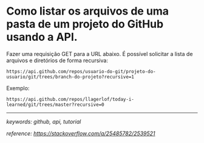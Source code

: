 # Como listar os arquivos de uma pasta de um projeto do GitHub usando a API.

Fazer uma requisição GET para a URL abaixo. É possível solicitar a lista de arquivos e diretórios de forma recursiva:

```https://api.github.com/repos/usuario-do-git/projeto-do-usuario/git/trees/branch-do-projeto?recursive=1```

Exemplo:

```https://api.github.com/repos/llagerlof/today-i-learned/git/trees/master?recursive=0```

---

*keywords: github, api, tutorial*

*reference: https://stackoverflow.com/a/25485782/2539521*

